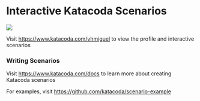 # Interactive Katacoda Scenarios

[![](http://shields.katacoda.com/katacoda/vhmiguel/count.svg)](https://www.katacoda.com/vhmiguel "Get your profile on Katacoda.com")

Visit https://www.katacoda.com/vhmiguel to view the profile and interactive scenarios

### Writing Scenarios
Visit https://www.katacoda.com/docs to learn more about creating Katacoda scenarios

For examples, visit https://github.com/katacoda/scenario-example
